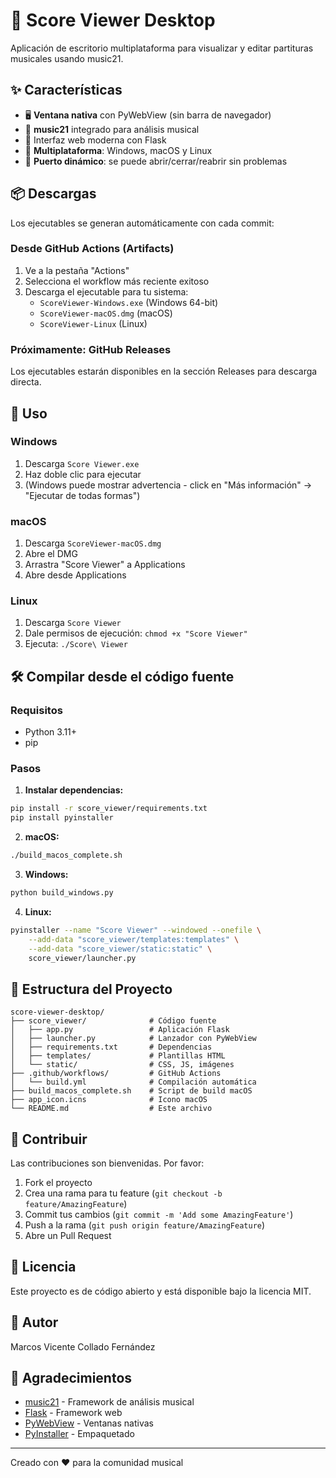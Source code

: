 # 🎼 Score Viewer Desktop

Aplicación de escritorio multiplataforma para visualizar y editar partituras musicales usando music21.

## ✨ Características

- 🖥️ **Ventana nativa** con PyWebView (sin barra de navegador)
- 🎵 **music21** integrado para análisis musical
- 🎨 Interfaz web moderna con Flask
- 📱 **Multiplataforma**: Windows, macOS y Linux
- 🔄 **Puerto dinámico**: se puede abrir/cerrar/reabrir sin problemas

## 📦 Descargas

Los ejecutables se generan automáticamente con cada commit:

### Desde GitHub Actions (Artifacts)
1. Ve a la pestaña "Actions"
2. Selecciona el workflow más reciente exitoso
3. Descarga el ejecutable para tu sistema:
   - `ScoreViewer-Windows.exe` (Windows 64-bit)
   - `ScoreViewer-macOS.dmg` (macOS)
   - `ScoreViewer-Linux` (Linux)

### Próximamente: GitHub Releases
Los ejecutables estarán disponibles en la sección Releases para descarga directa.

## 🚀 Uso

### Windows
1. Descarga `Score Viewer.exe`
2. Haz doble clic para ejecutar
3. (Windows puede mostrar advertencia - click en "Más información" → "Ejecutar de todas formas")

### macOS
1. Descarga `ScoreViewer-macOS.dmg`
2. Abre el DMG
3. Arrastra "Score Viewer" a Applications
4. Abre desde Applications

### Linux
1. Descarga `Score Viewer`
2. Dale permisos de ejecución: `chmod +x "Score Viewer"`
3. Ejecuta: `./Score\ Viewer`

## 🛠️ Compilar desde el código fuente

### Requisitos
- Python 3.11+
- pip

### Pasos

1. **Instalar dependencias:**
```bash
pip install -r score_viewer/requirements.txt
pip install pyinstaller
```

2. **macOS:**
```bash
./build_macos_complete.sh
```

3. **Windows:**
```bash
python build_windows.py
```

4. **Linux:**
```bash
pyinstaller --name "Score Viewer" --windowed --onefile \
    --add-data "score_viewer/templates:templates" \
    --add-data "score_viewer/static:static" \
    score_viewer/launcher.py
```

## 📁 Estructura del Proyecto

```
score-viewer-desktop/
├── score_viewer/              # Código fuente
│   ├── app.py                 # Aplicación Flask
│   ├── launcher.py            # Lanzador con PyWebView
│   ├── requirements.txt       # Dependencias
│   ├── templates/             # Plantillas HTML
│   └── static/                # CSS, JS, imágenes
├── .github/workflows/         # GitHub Actions
│   └── build.yml              # Compilación automática
├── build_macos_complete.sh    # Script de build macOS
├── app_icon.icns              # Icono macOS
└── README.md                  # Este archivo
```

## 🤝 Contribuir

Las contribuciones son bienvenidas. Por favor:

1. Fork el proyecto
2. Crea una rama para tu feature (`git checkout -b feature/AmazingFeature`)
3. Commit tus cambios (`git commit -m 'Add some AmazingFeature'`)
4. Push a la rama (`git push origin feature/AmazingFeature`)
5. Abre un Pull Request

## 📝 Licencia

Este proyecto es de código abierto y está disponible bajo la licencia MIT.

## 👤 Autor

Marcos Vicente Collado Fernández

## 🙏 Agradecimientos

- [music21](http://web.mit.edu/music21/) - Framework de análisis musical
- [Flask](https://flask.palletsprojects.com/) - Framework web
- [PyWebView](https://pywebview.flowrl.com/) - Ventanas nativas
- [PyInstaller](https://pyinstaller.org/) - Empaquetado

---

Creado con ❤️ para la comunidad musical
